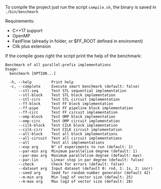 To compile the project just run the script `compile.sh`, the binary is saved in `./bin/benchmark`

Requirements:
- C++17 support
- OpenMP
- FastFlow (already in folder, or $FF_ROOT defined in enviroment)
- Cilk plus extension

If the compile goes right the script print the help of the benchmark:

```
Benchmark of all parallel-prefix implementations
Usage:
  benchmark [OPTION...]

  -h, --help         Print help
  -c, --complete     Execute smart benchmark (default: false)
      --stl-seq      Test STL sequential implementation
      --stl-block    Test STL block implementation
      --stl-circ     Test STL circuit implementation
      --ff-block     Test FF block implementation
      --ff-pipe      Test FF pipeline block implementation
      --ff-circ      Test FF circuit implementation
      --omp-block    Test OMP block implementation
      --omp-circ     Test OMP circuit implementation
      --cilk-block   Test CILK block implementation
      --cilk-circ    Test CILK circuit implementation
      --all-block    Test all block implementations
      --all-circuit  Test all circuit implementations
      --all          Test all implementations
      --exp arg      N° of experiments to run (default: 1)
      --par-min arg  Minimum parallelism degree (default: 1)
      --par-max arg  Maximum parallelism degree (default: max)
      --par-lin      Linear step in par degree (default: false)
      --check        Check for errors (default: false)
      --dataset arg  Input dataset (default 0: rnd, 1: 1s, 2: incr)
      --seed arg     Seed for random number generator (default 42)
      --m-min arg    Min log2 of vector size (default: 25)
      --m-max arg    Max log2 of vector size (default: 28)
```
